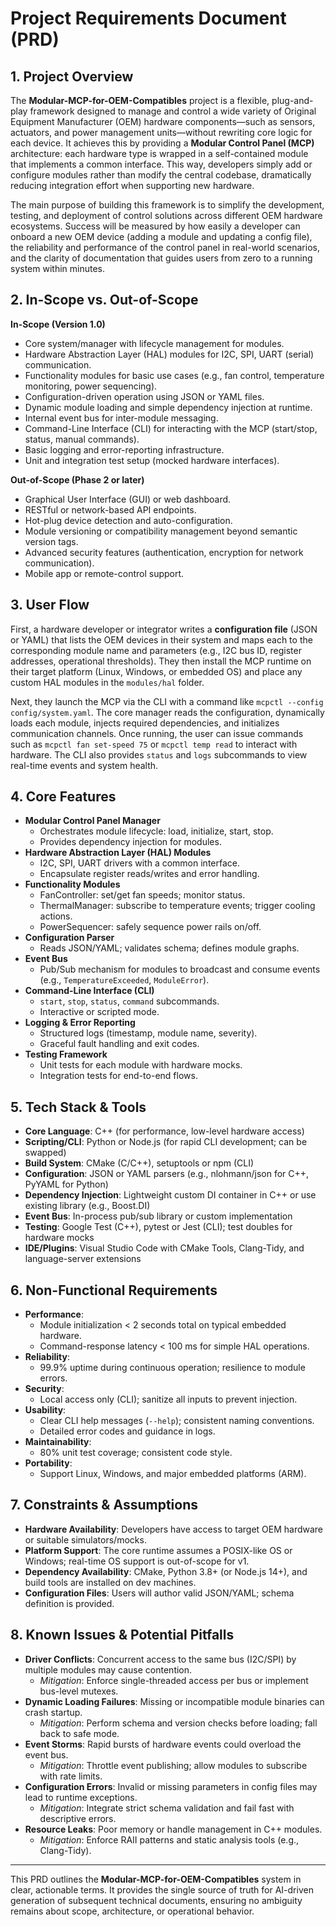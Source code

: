 # Project Requirements Document (PRD)

## 1. Project Overview

The **Modular-MCP-for-OEM-Compatibles** project is a flexible, plug-and-play framework designed to manage and control a wide variety of Original Equipment Manufacturer (OEM) hardware components—such as sensors, actuators, and power management units—without rewriting core logic for each device. It achieves this by providing a **Modular Control Panel (MCP)** architecture: each hardware type is wrapped in a self-contained module that implements a common interface. This way, developers simply add or configure modules rather than modify the central codebase, dramatically reducing integration effort when supporting new hardware.

The main purpose of building this framework is to simplify the development, testing, and deployment of control solutions across different OEM hardware ecosystems. Success will be measured by how easily a developer can onboard a new OEM device (adding a module and updating a config file), the reliability and performance of the control panel in real-world scenarios, and the clarity of documentation that guides users from zero to a running system within minutes.

## 2. In-Scope vs. Out-of-Scope

**In-Scope (Version 1.0)**
- Core system/manager with lifecycle management for modules.  
- Hardware Abstraction Layer (HAL) modules for I2C, SPI, UART (serial) communication.  
- Functionality modules for basic use cases (e.g., fan control, temperature monitoring, power sequencing).  
- Configuration-driven operation using JSON or YAML files.  
- Dynamic module loading and simple dependency injection at runtime.  
- Internal event bus for inter-module messaging.  
- Command-Line Interface (CLI) for interacting with the MCP (start/stop, status, manual commands).  
- Basic logging and error-reporting infrastructure.  
- Unit and integration test setup (mocked hardware interfaces).  

**Out-of-Scope (Phase 2 or later)**
- Graphical User Interface (GUI) or web dashboard.  
- RESTful or network-based API endpoints.  
- Hot-plug device detection and auto-configuration.  
- Module versioning or compatibility management beyond semantic version tags.  
- Advanced security features (authentication, encryption for network communication).  
- Mobile app or remote-control support.  

## 3. User Flow

First, a hardware developer or integrator writes a **configuration file** (JSON or YAML) that lists the OEM devices in their system and maps each to the corresponding module name and parameters (e.g., I2C bus ID, register addresses, operational thresholds). They then install the MCP runtime on their target platform (Linux, Windows, or embedded OS) and place any custom HAL modules in the `modules/hal` folder.

Next, they launch the MCP via the CLI with a command like `mcpctl --config config/system.yaml`. The core manager reads the configuration, dynamically loads each module, injects required dependencies, and initializes communication channels. Once running, the user can issue commands such as `mcpctl fan set-speed 75` or `mcpctl temp read` to interact with hardware. The CLI also provides `status` and `logs` subcommands to view real-time events and system health.

## 4. Core Features

- **Modular Control Panel Manager**  
  - Orchestrates module lifecycle: load, initialize, start, stop.  
  - Provides dependency injection for modules.  
- **Hardware Abstraction Layer (HAL) Modules**  
  - I2C, SPI, UART drivers with a common interface.  
  - Encapsulate register reads/writes and error handling.  
- **Functionality Modules**  
  - FanController: set/get fan speeds; monitor status.  
  - ThermalManager: subscribe to temperature events; trigger cooling actions.  
  - PowerSequencer: safely sequence power rails on/off.  
- **Configuration Parser**  
  - Reads JSON/YAML; validates schema; defines module graphs.  
- **Event Bus**  
  - Pub/Sub mechanism for modules to broadcast and consume events (e.g., `TemperatureExceeded`, `ModuleError`).  
- **Command-Line Interface (CLI)**  
  - `start`, `stop`, `status`, `command` subcommands.  
  - Interactive or scripted mode.  
- **Logging & Error Reporting**  
  - Structured logs (timestamp, module name, severity).  
  - Graceful fault handling and exit codes.  
- **Testing Framework**  
  - Unit tests for each module with hardware mocks.  
  - Integration tests for end-to-end flows.  

## 5. Tech Stack & Tools

- **Core Language**: C++ (for performance, low-level hardware access)  
- **Scripting/CLI**: Python or Node.js (for rapid CLI development; can be swapped)  
- **Build System**: CMake (C/C++), setuptools or npm (CLI)  
- **Configuration**: JSON or YAML parsers (e.g., nlohmann/json for C++, PyYAML for Python)  
- **Dependency Injection**: Lightweight custom DI container in C++ or use existing library (e.g., Boost.DI)  
- **Event Bus**: In-process pub/sub library or custom implementation  
- **Testing**: Google Test (C++), pytest or Jest (CLI); test doubles for hardware mocks  
- **IDE/Plugins**: Visual Studio Code with CMake Tools, Clang-Tidy, and language-server extensions  

## 6. Non-Functional Requirements

- **Performance**:  
  - Module initialization < 2 seconds total on typical embedded hardware.  
  - Command-response latency < 100 ms for simple HAL operations.  
- **Reliability**:  
  - 99.9% uptime during continuous operation; resilience to module errors.  
- **Security**:  
  - Local access only (CLI); sanitize all inputs to prevent injection.  
- **Usability**:  
  - Clear CLI help messages (`--help`); consistent naming conventions.  
  - Detailed error codes and guidance in logs.  
- **Maintainability**:  
  - 80% unit test coverage; consistent code style.  
- **Portability**:  
  - Support Linux, Windows, and major embedded platforms (ARM).  

## 7. Constraints & Assumptions

- **Hardware Availability**: Developers have access to target OEM hardware or suitable simulators/mocks.  
- **Platform Support**: The core runtime assumes a POSIX-like OS or Windows; real-time OS support is out-of-scope for v1.  
- **Dependency Availability**: CMake, Python 3.8+ (or Node.js 14+), and build tools are installed on dev machines.  
- **Configuration Files**: Users will author valid JSON/YAML; schema definition is provided.  

## 8. Known Issues & Potential Pitfalls

- **Driver Conflicts**: Concurrent access to the same bus (I2C/SPI) by multiple modules may cause contention.  
  - *Mitigation*: Enforce single-threaded access per bus or implement bus-level mutexes.  
- **Dynamic Loading Failures**: Missing or incompatible module binaries can crash startup.  
  - *Mitigation*: Perform schema and version checks before loading; fall back to safe mode.  
- **Event Storms**: Rapid bursts of hardware events could overload the event bus.  
  - *Mitigation*: Throttle event publishing; allow modules to subscribe with rate limits.  
- **Configuration Errors**: Invalid or missing parameters in config files may lead to runtime exceptions.  
  - *Mitigation*: Integrate strict schema validation and fail fast with descriptive errors.  
- **Resource Leaks**: Poor memory or handle management in C++ modules.  
  - *Mitigation*: Enforce RAII patterns and static analysis tools (e.g., Clang-Tidy).  

---
This PRD outlines the **Modular-MCP-for-OEM-Compatibles** system in clear, actionable terms. It provides the single source of truth for AI-driven generation of subsequent technical documents, ensuring no ambiguity remains about scope, architecture, or operational behavior.